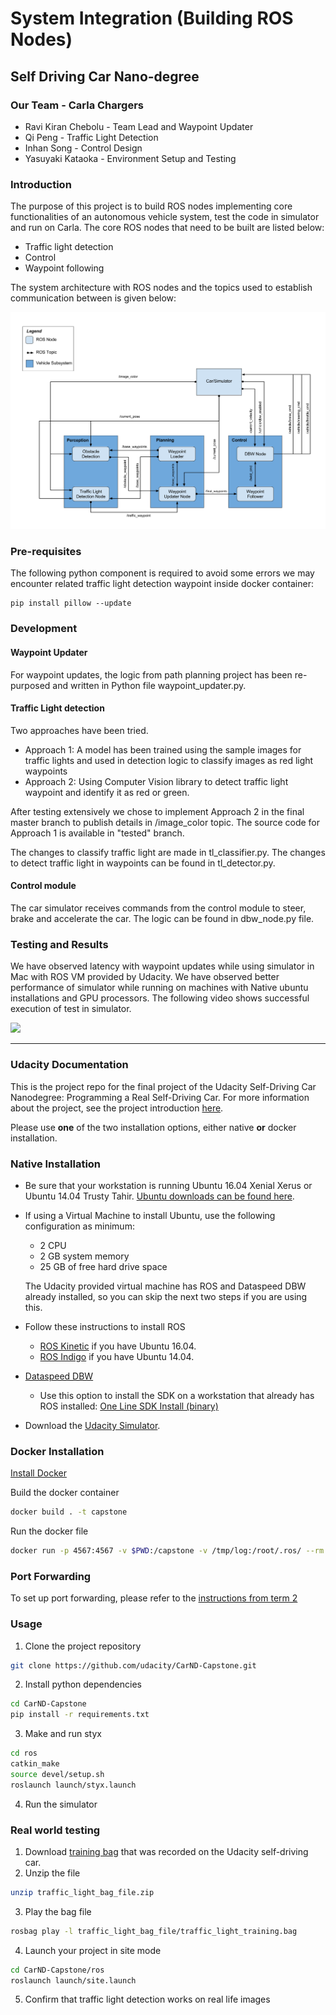# System Integration (Building ROS Nodes)
## Self Driving Car Nano-degree

### Our Team - Carla Chargers

* Ravi Kiran Chebolu - Team Lead and Waypoint Updater
* Qi Peng      - Traffic Light Detection
* Inhan Song   - Control Design
* Yasuyaki Kataoka  - Environment Setup and Testing

### Introduction
The purpose of this project is to build ROS nodes implementing core functionalities of an autonomous vehicle system, test the code in simulator and run on Carla. The core ROS nodes that need to be built are listed below:  
* Traffic light detection
* Control
* Waypoint following

The system architecture with ROS nodes and the topics used to establish communication between is given below:

![](./imgs/final-project-ros-graph-v2.png)

### Pre-requisites
The following python component is required to avoid some errors we may encounter related traffic light detection waypoint inside docker container:

```
pip install pillow --update
```

### Development

#### Waypoint Updater
For waypoint updates, the logic from path planning project has been re-purposed and written in Python file waypoint_updater.py.

#### Traffic Light detection
Two approaches have been tried.
* Approach 1: A model has been trained using the sample images for traffic lights and used in detection logic to classify images as red light waypoints
* Approach 2: Using Computer Vision library to detect traffic light waypoint and identify it as red or green.

After testing extensively we chose to implement Approach 2 in the final master branch to publish details in /image_color topic. The source code for Approach 1 is available in "tested" branch.

The changes to classify traffic light are made in tl_classifier.py. The changes to detect traffic light in waypoints can be found in tl_detector.py.

#### Control module
The car simulator receives commands from the control module to steer, brake and accelerate the car. The logic can be found in dbw_node.py file.

### Testing and Results
We have observed latency with waypoint updates while using simulator in Mac with ROS VM provided by Udacity. We have observed better performance of simulator while running on machines with Native ubuntu installations and GPU processors. The following video shows successful execution of test in simulator.

![](https://youtu.be/F1mJKhlT76I)


----
### Udacity Documentation

This is the project repo for the final project of the Udacity Self-Driving Car Nanodegree: Programming a Real Self-Driving Car. For more information about the project, see the project introduction [here](https://classroom.udacity.com/nanodegrees/nd013/parts/6047fe34-d93c-4f50-8336-b70ef10cb4b2/modules/e1a23b06-329a-4684-a717-ad476f0d8dff/lessons/462c933d-9f24-42d3-8bdc-a08a5fc866e4/concepts/5ab4b122-83e6-436d-850f-9f4d26627fd9).

Please use **one** of the two installation options, either native **or** docker installation.

### Native Installation

* Be sure that your workstation is running Ubuntu 16.04 Xenial Xerus or Ubuntu 14.04 Trusty Tahir. [Ubuntu downloads can be found here](https://www.ubuntu.com/download/desktop).
* If using a Virtual Machine to install Ubuntu, use the following configuration as minimum:
  * 2 CPU
  * 2 GB system memory
  * 25 GB of free hard drive space

  The Udacity provided virtual machine has ROS and Dataspeed DBW already installed, so you can skip the next two steps if you are using this.

* Follow these instructions to install ROS
  * [ROS Kinetic](http://wiki.ros.org/kinetic/Installation/Ubuntu) if you have Ubuntu 16.04.
  * [ROS Indigo](http://wiki.ros.org/indigo/Installation/Ubuntu) if you have Ubuntu 14.04.
* [Dataspeed DBW](https://bitbucket.org/DataspeedInc/dbw_mkz_ros)
  * Use this option to install the SDK on a workstation that already has ROS installed: [One Line SDK Install (binary)](https://bitbucket.org/DataspeedInc/dbw_mkz_ros/src/81e63fcc335d7b64139d7482017d6a97b405e250/ROS_SETUP.md?fileviewer=file-view-default)
* Download the [Udacity Simulator](https://github.com/udacity/CarND-Capstone/releases).

### Docker Installation
[Install Docker](https://docs.docker.com/engine/installation/)

Build the docker container
```bash
docker build . -t capstone
```

Run the docker file
```bash
docker run -p 4567:4567 -v $PWD:/capstone -v /tmp/log:/root/.ros/ --rm -it capstone
```

### Port Forwarding
To set up port forwarding, please refer to the [instructions from term 2](https://classroom.udacity.com/nanodegrees/nd013/parts/40f38239-66b6-46ec-ae68-03afd8a601c8/modules/0949fca6-b379-42af-a919-ee50aa304e6a/lessons/f758c44c-5e40-4e01-93b5-1a82aa4e044f/concepts/16cf4a78-4fc7-49e1-8621-3450ca938b77)

### Usage

1. Clone the project repository
```bash
git clone https://github.com/udacity/CarND-Capstone.git
```

2. Install python dependencies
```bash
cd CarND-Capstone
pip install -r requirements.txt
```
3. Make and run styx
```bash
cd ros
catkin_make
source devel/setup.sh
roslaunch launch/styx.launch
```
4. Run the simulator

### Real world testing
1. Download [training bag](https://s3-us-west-1.amazonaws.com/udacity-selfdrivingcar/traffic_light_bag_file.zip) that was recorded on the Udacity self-driving car.
2. Unzip the file
```bash
unzip traffic_light_bag_file.zip
```
3. Play the bag file
```bash
rosbag play -l traffic_light_bag_file/traffic_light_training.bag
```
4. Launch your project in site mode
```bash
cd CarND-Capstone/ros
roslaunch launch/site.launch
```
5. Confirm that traffic light detection works on real life images
